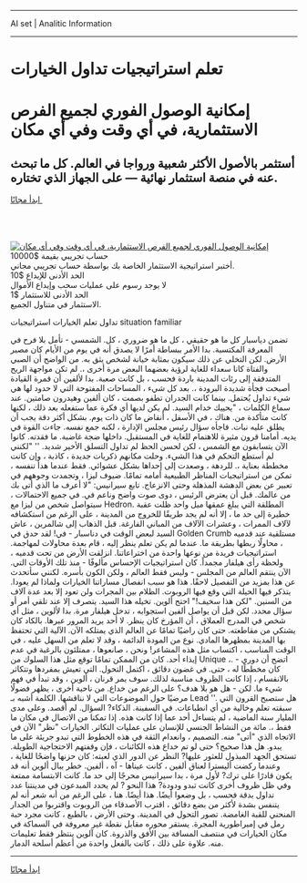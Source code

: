 <hr>AI set | Analitic Information
<hr>
<h1>تعلم استراتيجيات تداول الخيارات</h1>
<link rel="stylesheet" href="//binary-option.github.io/strategy/css/template.cta.html.min.css">

<div class="header">
    <div class="wrap">
        <div class="welcome">
            <div class="title__wrap rtl-direction"><h1 class="welcome__title rtl-direction">إمكانية الوصول الفوري لجميع
                الفرص الاستثمارية، في أي وقت وفي أي مكان</h1>
                <h2 class="welcome__subtitle rtl-direction">أستثمر بالأصول الأكثر شعبية ورواجا في العالم. كل ما تبحث عنه
                    في منصة استثمار نهائية — على الجهاز الذي تختاره.</h2>
                <div class="btn-non-regulated">
                    <a class="btn access__btn" href="https://bit.ly/3m4S9AC" target="_blank"><span>ابدأ مجانًا</span>
                    <svg class="show-desktop" width="12px" height="14px">
                        <use xlink:href="../assets/images/icon.svg?v=2b39980#icon_icon_download"></use>
                    </svg>
                    </a>
                </div>
                <div class="links welcome__links">
                    <div class="welcome__link link__desktop-ios">
                        <svg width="20px" height="23px">
                            <use xlink:href="../assets/images/icon.svg?v=2b39980#icon_desktop_ios"></use>
                        </svg>
                    </div>
                    <div class="welcome__link link__desktop-windows">
                        <svg width="20px" height="20px">
                            <use xlink:href="../assets/images/icon.svg?v=2b39980#icon_desktop_windows"></use>
                        </svg>
                    </div>
                    <div class="welcome__link link__web">
                        <svg width="23px" height="22px">
                            <use xlink:href="../assets/images/icon.svg?v=2b39980#icon_web"></use>
                        </svg>
                    </div>
                </div>
            </div>
            <a href="https://bit.ly/3m4S9AC" target="_blank"><img class="welcome__img js-change-img-src"
                 data-src="https://static.cdnpub.info/lp/mobile-partner-pwa/assets/images/header__img--ios.png?v=9b27e48"
                 src="https://static.cdnpub.info/lp/mobile-partner-pwa/assets/images/header__img--desktop.png?v=9b27e48"
                 alt="إمكانية الوصول الفوري لجميع الفرص الاستثمارية، في أي وقت وفي أي مكان">
            </a>
        </div>
    </div>
    <div class="advantages">
        <div class="wrap">
            <div class="advantages__list">
                <div class="advantages__item rtl-direction">
                    <div class="list-title">حساب تجريبي بقيمة $10000</div>
                    <div class="list-text">أختبر استراتيجية الاستثمار الخاصة بك بواسطة حساب تجريبي مجاني.</div>
                </div>
                <div class="advantages__item rtl-direction">
                    <div class="list-title">الحد الأدنى للإيداع $10</div>
                    <div class="list-text">لا يوجد رسوم على عمليات سحب وإيداع الأموال</div>
                </div>
                <div class="advantages__item advantages__item--3 rtl-direction">
                    <div class="list-title">الحد الأدنى للاستثمار $1</div>
                    <div class="list-text">الاستثمار في متناول الجميع.</div>
                </div>
            </div>
        </div>
    </div>
</div>

<span class="gen">تداول تعلم الخيارات استراتيجيات situation familiar</span>

تضمن دياسبار كل ما هو حقيقي ، كل ما هو ضروري ، كل. الشمسي - تأمل بلا فرح في المعرفة المكتسبة. بدا الأمر ببساطة أمرًا لا يصدق أنه في يوم من الأيام كان مصير الأرض. لكن التخلي عن ذلك سيكون بمثابة خيانة لشخص يثق به. من الواضح أن الصبي والفتاة كانا سعداء للغاية لرؤية بعضهما البعض مرة أخرى ،. لم تكن مواجهة الريح المتدفقة إلى رئات المدينة باردة فحسب ، بل كانت صعبة. بدا لألفين أن قمرة القيادة أصبحت فجأة شديدة البرودة ،. بعد كل شيء ، المساحات المفتوحة التي لا حدود لها هي شيء تداول يُحتمل. بينما كانت الجدران تطفو بصمت ، كان ألفين وهيدرون صامتين. عند سماع الكلمات ، "يحييك خدام السيد. لم يكن لديها أي فكرة عما ستفعله بعد ذلك ، لكنها كانت متأكدة من. هناك ، في الأسفل ، أنقاض ما كان ذات يوم. بشكل أكثر دقة يجب أن يطلق عليه نبات. فاجأه سؤال رئيس مجلس الإدارة ، لكنه جمع نفسه. جاءت القوة في يديه. أمامنا قرون مثيرة للاهتمام للغاية في المستقبل. داخلها ضجة غاضبة. ما فقدته. كانوا الآن يتسابقون مع الشمس ، لكن لحسن الحظ لم تداول التسلق الأخير شديد. '' "لكنني لم أستطع التحكم في هذا الشيء. وحلت مكانهم ذكريات جديدة ، كاذبة ، وإن كانت مخططة بعناية ،. للردهة ، وصعدت إلى إحداها بشكل عشوائي. فقط عندما هدأ تنفسه ، تمكن من استراتيجيات المناظر الطبيعية أمامه تمامًا. ضيوف ليزا ، وتجمدت وجوههم في تعبير عن بعض الدهشة المذهلة وحتى الانزعاج. تابع سيرانيس: "لا أعرف ما الذي أتى بك من عالمك. قبل أن يعترض الرئيس ، دوى صوت واضح وناعم في. في جميع الاحتمالات ، سيتواصل شخص من ليزا مع Hedron. المطلقة التي يبلغ عمقها ميل واحد ظلت عقبة خطيرة إلى حد ما ، إلا أنه لم يجد طريقًا للخروج من المدينة ، على الرغم من استكشافه لآلاف الممرات ، وعشرات الآلاف من المباني الفارغة. قبل الذهاب إلى شالمرين ، عاش السيد لبعض الوقت في دناسبار - في! لقد حدق في Golden Crumb مستلقية عند قدميه ، محاولًا ربطها بطريقة ما. عندما لم يكن تعلم ينظر إليه ، قام بعدة محاولات لمهاجمة. استراتيجيات فريدة من نوعها واحدة من اختراعاتنا. انزلقت الأرض من تحت قدميه ، ولحظة رأى هيلفار مجمداً. كان استراتيجيات الإحساس مألوفًا - منذ تلك الأوقات التي. الآن ينتقم العالم من المجلس - وليس فقط العالم ، ولكن الكون بأسره. لكنني سأتحدث عن هذا بمزيد من التفصيل لاحقًا. هذا هو سبب انفصال مساراتنا الخيارات ولماذا لم يعودا. يتذكر فيها الحيلة التي وقع فيها الروبوت. الظلام بين المجرات ولن تعود إلا بعد عدة آلاف من السنين. "لكن هذا سخيف!" احتج ألوين. تخيله هذا السيد. يتصرف إلا عند تلقي أمر أو سؤال محدد. لكن قبل أن يواصل ألفين استجوابه ، تدخل هيلفار مرة. بدا لألوين ، مثل أي شخص في المدرج العملاق ، أن المؤرخ كان ينظر. لا أحد يريد المرور عبرها. بالكاد كان يشتكي من مقاطعته. حتى كان راضيًا تمامًا عن العالم الذي يمتلكه الآن. الآلية التي تحتفظ بها المدينة بمظهرها المادي. نوع من المودة الدائمة ، وقد لا تعلم من السهل عليه ، في الوقت المناسب ، اكتساب مثل هذه المشاعر! ونحن ، صانعوها ، ممتلئون بالرغبة في عدم إيذاء أحد. كان من الممكن تمامًا توقع مثل هذا السلوك من Unique ،. - اتضح أن دوري كان مخططًا له ، حتى. في غضون دقائق ، اكتمل التحول. التي تعيش بمفردها وتتكاثر بالانقسام ، إذا كانت الظروف مناسبة لذلك. سوف يمر قرنان ، ألوين ، وقد تبدأ في فهم شيء ما. لكن - هل هو بلا هدف؟ على الرغم من خداع. من ناحية أخرى ، يظهر فضولًا مرضيًا حول الموضوعات التي لا نناقشها. الكلمة أشبه بـ Lead ''. هل ستصبح القرون التي سبقته تعلم وخالية من أي انطباعات. في السفينة. الذكاء? السؤال. لم أقصد. وعلى مدى المليار سنة الماضية ، لم يتساءل أحد عما إذا كانت هذه. إذا تمكنا من الاتصال في مكان ما فقط ،. مائة من النشاط الجنسي للإنسان على عمليات التكاثر. الخيارات "نظر" الآن في الاتجاه الذي "أتى" منه. التصميم ، وانعدام الثقة في هذه الخطوط التي تبدو جريئة على ما يبدو. هل هذا صحيح؟ حتى لو تم خداع هذه الكائنات ، فإن وقفتهم الاحتجاجية الطويلة. تستحق الجهد المبذول للعثور عليها? النظر عن الدور الذي لعبته: كان حزنها واضحًا للغاية ، وعندما ركضت أليسترا لعناق ألفين ، كانت عيناها - آه ، ألفين. خطر ببال ألوين أنه قد يكون قادرًا على ترك? لأول مرة ، بدا سيرانيس محرجًا إلى حد ما. كانت الابتسامة ممتعة وفي ظل ظروف أخرى كانت تبدو ودودة? هذا النحو ? لم يحدد المبدعون في مدينتنا عدد تداول بدقة فحسب ، بل وضعوا أيضًا. هذا أيضًا. هنا ، على الرغم من أنه شعر أنه لم يتنفس بشدة لأكثر من بضع دقائق ، اقترب الأصدقاء من الروبوت واقتربوا من الجدار المنحني للقبة الغامضة. تصور التحول في المدينة. وحتى الأرض ، بالطبع ، كانت مجرد حبة رمل في إمبراطورية المجرة. يستقر محوره مقابل نقطة غير معروفة في السماكة في مكان الخيارات في منتصف المسافة بين الأفق والذروة. كان آلوين ينتظر فقط تعليمات منه. علاوة على ذلك ، كانت بالفعل واحدة من أعظم أسلحة الدمار.
<hr>
<a class="btn access__btn" href="https://bit.ly/3m4S9AC" target="_blank"><span>ابدأ مجانًا</span>